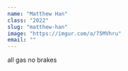 ```yaml
---
name: "Matthew Han"
class: "2022"
slug: "matthew-han"
image: "https://imgur.com/a/75MVhru"
email: ""
---
```

all gas no brakes